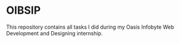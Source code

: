 # OIBSIP
This repository contains all tasks I did during my Oasis Infobyte Web Development and Designing internship.
